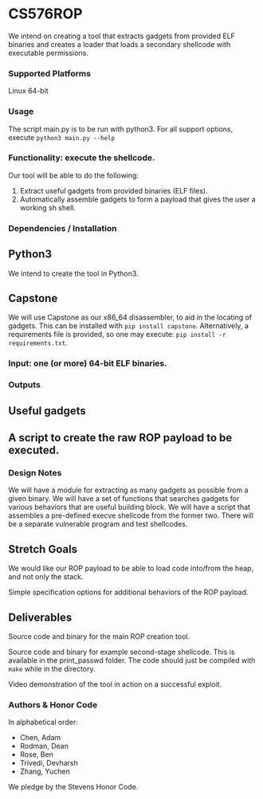 # CS576ROP

We intend on creating a tool that extracts gadgets from provided ELF binaries and creates a loader that loads a secondary shellcode with executable permissions.

### Supported Platforms
Linux 64-bit

### Usage
The script main.py is to be run with python3.
For all support options, execute
`python3 main.py --help`

### Functionality: execute the shellcode.

Our tool will be able to do the following:
1) Extract useful gadgets from provided binaries (ELF files).
2) Automatically assemble gadgets to form a payload that gives the user a working sh shell.

### Dependencies / Installation

## Python3
We intend to create the tool in Python3.

## Capstone
We will use Capstone as our x86_64 disassembler, to aid in the locating of gadgets.
This can be installed with `pip install capstone`.
Alternatively, a requirements file is provided, so one may execute:
`pip install -r requirements.txt`.

### Input: one (or more) 64-bit ELF binaries.

### Outputs

## Useful gadgets

## A script to create the raw ROP payload to be executed.

### Design Notes

We will have a module for extracting as many gadgets as possible from a given binary.
We will have a set of functions that searches gadgets for various behaviors that are useful building block.
We will have a script that assembles a pre-defined execve shellcode from the former two.
There will be a separate vulnerable program and test shellcodes.

## Stretch Goals

We would like our ROP payload to be able to load code into/from the heap, and not only the stack.

Simple specification options for additional behaviors of the ROP payload.

## Deliverables

Source code and binary for the main ROP creation tool.

Source code and binary for example second-stage shellcode.
This is available in the print_passwd folder.
The code should just be compiled with `make` while in the directory.

Video demonstration of the tool in action on a successful exploit.


### Authors & Honor Code
In alphabetical order:
 - Chen, Adam
 - Rodman, Dean
 - Rose, Ben
 - Trivedi, Devharsh
 - Zhang, Yuchen

We pledge by the Stevens Honor Code.
